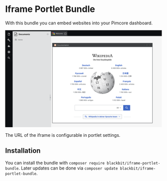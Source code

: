 # Iframe Portlet Bundle

With this bundle you can embed websites into your Pimcore dashboard. 

![Iframe in Pimcore dashboard portlet](doc/images/iframe-in-dashboard.png)

The URL of the iframe is configurable in portlet settings.

## Installation

You can install the bundle with `composer require blackbit/iframe-portlet-bundle`. Later updates can be done via `composer update blackbit/iframe-portlet-bundle`.